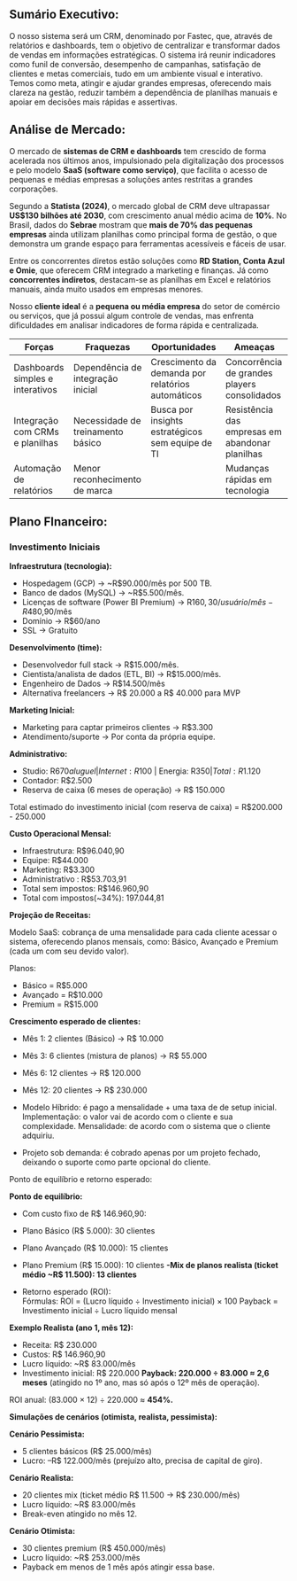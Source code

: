 ## Sumário Executivo:
O nosso sistema será um CRM, denominado por Fastec, que, através de relatórios e dashboards, tem o objetivo de centralizar e transformar dados de vendas em informações estratégicas. 
O sistema irá reunir indicadores como funil de conversão, desempenho de campanhas, satisfação de clientes e metas comerciais, tudo em um ambiente visual e interativo. Temos como meta, atingir e ajudar grandes empresas, oferecendo mais clareza na gestão, reduzir também a dependência de planilhas manuais e apoiar em decisões mais rápidas e assertivas.

## Análise de Mercado:

O mercado de **sistemas de CRM e dashboards** tem crescido de forma acelerada nos últimos anos, impulsionado pela digitalização dos processos e pelo modelo **SaaS (software como serviço)**, que facilita o acesso de pequenas e médias empresas a soluções antes restritas a grandes corporações.

Segundo a **Statista (2024)**, o mercado global de CRM deve ultrapassar **US$130 bilhões até 2030**, com crescimento anual médio acima de **10%**. No Brasil, dados do **Sebrae** mostram que **mais de 70% das pequenas empresas** ainda utilizam planilhas como principal forma de gestão, o que demonstra um grande espaço para ferramentas acessíveis e fáceis de usar.

Entre os concorrentes diretos estão soluções como **RD Station, Conta Azul e Omie**, que oferecem CRM integrado a marketing e finanças. Já como **concorrentes indiretos**, destacam-se as planilhas em Excel e relatórios manuais, ainda muito usados em empresas menores.

Nosso **cliente ideal** é a **pequena ou média empresa** do setor de comércio ou serviços, que já possui algum controle de vendas, mas enfrenta dificuldades em analisar indicadores de forma rápida e centralizada.

| Forças | Fraquezas | Oportunidades | Ameaças |
|--------|------|----|--------|
| Dashboards simples e interativos | Dependência de integração inicial | Crescimento da demanda por relatórios automáticos | Concorrência de grandes players consolidados|
| Integração com CRMs e planilhas | Necessidade de treinamento básico | Busca por insights estratégicos sem equipe de TI | Resistência das empresas em abandonar planilhas|
| Automação de relatórios | Menor reconhecimento de marca | | Mudanças rápidas em tecnologia |


## Plano FInanceiro:

### Investimento Iniciais
**Infraestrutura (tecnologia):**

- Hospedagem (GCP) → ~R$90.000/mês por 500 TB.
- Banco de dados (MySQL) → ~R$5.500/mês.
- Licenças de software (Power BI Premium) → R$160,30/usuário/mês - R$480,90/mês 
- Domínio → R$60/ano 
- SSL → Gratuito

**Desenvolvimento (time):**

- Desenvolvedor full stack → R$15.000/mês.
- Cientista/analista de dados (ETL, BI) → R$15.000/mês.
- Engenheiro de Dados → R$14.500/mês
- Alternativa freelancers → R$ 20.000 a R$ 40.000 para MVP

**Marketing Inicial:**

- Marketing para captar primeiros clientes → R$3.300
- Atendimento/suporte → Por conta da própria equipe.

**Administrativo:**

- Studio: R$670 aluguel | Internet: R$100 | Energia: R$350 | Total: R$1.120
- Contador: R$2.500
- Reserva de caixa (6 meses de operação) → R$ 150.000

Total estimado do investimento inicial (com reserva de caixa) = R$200.000 - 250.000

**Custo Operacional Mensal:**

- Infraestrutura: R$96.040,90
- Equipe: R$44.000
- Marketing: R$3.300
- Administrativo : R$53.703,91
- Total sem impostos: R$146.960,90  
- Total com impostos(~34%): 197.044,81

**Projeção de Receitas:**

Modelo SaaS: cobrança de uma mensalidade para cada cliente acessar o sistema, oferecendo planos mensais, como: Básico, Avançado e Premium (cada um com seu devido valor).

Planos:
- Básico = R$5.000 
- Avançado = R$10.000
- Premium = R$15.000

**Crescimento esperado de clientes:**

- Mês 1: 2 clientes (Básico) → R$ 10.000
- Mês 3: 6 clientes (mistura de planos) → R$ 55.000
- Mês 6: 12 clientes → R$ 120.000
- Mês 12: 20 clientes → R$ 230.000

- Modelo Híbrido: é pago a mensalidade + uma taxa de de setup inicial.
Implementação: o valor vai de acordo com o cliente e sua complexidade.
Mensalidade: de acordo com o sistema que o cliente adquiriu.

- Projeto sob demanda: é cobrado apenas por um projeto fechado, deixando o suporte como parte opcional do cliente.

Ponto de equilíbrio e retorno esperado:

**Ponto de equilíbrio:**
- Com custo fixo de R$ 146.960,90:
- Plano Básico (R$ 5.000): 30 clientes
- Plano Avançado (R$ 10.000): 15 clientes
- Plano Premium (R$ 15.000): 10 clientes
**-Mix de planos realista (ticket médio ~R$ 11.500): 13 clientes**

- Retorno esperado (ROI):  
Fórmulas:
ROI = (Lucro líquido ÷ Investimento inicial) × 100
Payback = Investimento inicial ÷ Lucro líquido mensal

**Exemplo Realista (ano 1, mês 12):**
- Receita: R$ 230.000
- Custos: R$ 146.960,90
- Lucro líquido: ~R$ 83.000/mês
- Investimento inicial: R$ 220.000
**Payback: 220.000 ÷ 83.000 ≈ 2,6 meses** (atingido no 1º ano, mas só após o 12º mês de operação).

ROI anual: (83.000 × 12) ÷ 220.000 ≈ **454%.**

**Simulações de cenários (otimista, realista, pessimista):**

**Cenário Pessimista:**
- 5 clientes básicos (R$ 25.000/mês)
- Lucro: –R$ 122.000/mês (prejuízo alto, precisa de capital de giro).

**Cenário Realista:**
- 20 clientes mix (ticket médio R$ 11.500 → R$ 230.000/mês)
- Lucro líquido: ~R$ 83.000/mês
- Break-even atingido no mês 12.

**Cenário Otimista:**
- 30 clientes premium (R$ 450.000/mês)
- Lucro líquido: ~R$ 253.000/mês
- Payback em menos de 1 mês após atingir essa base.




